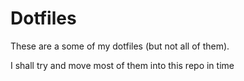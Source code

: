 # Dotfiles
These are a some of my dotfiles (but not all of them).

I shall try and move most of them into this repo in time
